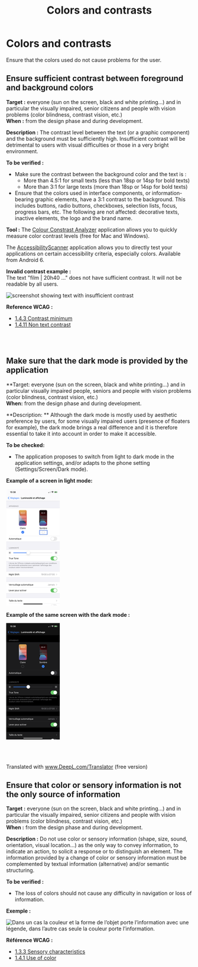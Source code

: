 ﻿---
title: "Colors and contrasts"
---

# Colors and contrasts

Ensure that the colors used do not cause problems for the user.

## Ensure sufficient contrast between foreground and background colors

**Target&nbsp;:** everyone (sun on the screen, black and white printing...) and in particular the visually impaired, senior citizens and people with vision problems (color blindness, contrast vision, etc.)  
**When&nbsp;:**  from the design phase and during development.

**Description&nbsp;:**
The contrast level between the text (or a graphic component) and the background must be sufficiently high.
Insufficient contrast will be detrimental to users with visual difficulties or those in a very bright environment.

**To be verified&nbsp;:**
- Make sure the contrast between the background color and the text is :
	- More than 4.5:1 for small texts (less than 18sp or 14sp for bold texts)
	- More than 3:1 for large texts (more than 18sp or 14sp for bold texts)
- Ensure that the colors used in interface components, or information-bearing graphic elements, have a 3:1 contrast to the background. This includes buttons, radio buttons, checkboxes, selection lists, focus, progress bars, etc. The following are not affected: decorative texts, inactive elements, the logo and the brand name.

**Tool&nbsp;:**
The [Colour Constrast Analyzer](http://www.paciellogroup.com/resources/contrastanalyser/) application allows you to quickly measure color contrast levels (free for Mac and Windows).  

The [AccessibilityScanner](https://play.google.com/store/apps/details?id=com.google.android.apps.accessibility.auditor&hl=fr) application allows you to directly test your applications on certain accessibility criteria, especially colors. Available from Android 6.

**Invalid contrast example&nbsp;:**  
The text "film | 20h40 ..." does not have sufficient contrast. It will not be readable by all users.  

![screenshot showing text with insufficient contrast](../../../images/contraste.png)  


**Reference <abbr>WCAG</abbr>&nbsp;:**  
- <a lang="en" href="https://www.w3.org/TR/WCAG21/#contrast-minimum">1.4.3 Contrast minimum</a>
- <a lang="en" href="https://www.w3.org/TR/WCAG21/#non-text-contrast">1.4.11 Non text contrast</a>

<br/><br/>

## Make sure that the dark mode is provided by the application

**Target: everyone (sun on the screen, black and white printing...) and in particular visually impaired people, seniors and people with vision problems (color blindness, contrast vision, etc.)  
**When:** from the design phase and during development.

**Description: **
Although the dark mode is mostly used by aesthetic preference by users, for some visually impaired users (presence of floaters for example), the dark mode brings a real difference and it is therefore essential to take it into account in order to make it accessible.

**To be checked:**
- The application proposes to switch from light to dark mode in the application settings, and/or adapts to the phone setting (Settings/Screen/Dark mode).

**Example of a screen in light mode:**  

![screenshot showing a screen with light mode active](../../images/light_mode.png)  

**Example of the same screen with the dark mode&nbsp;:**  

![screenshot showing the same screen with dark mode active](../../images/dark_mode.png)  

<br/><br/>

Translated with www.DeepL.com/Translator (free version)

## Ensure that color or sensory information is not the only source of information 


**Target&nbsp;:** everyone (sun on the screen, black and white printing...) and in particular the visually impaired, senior citizens and people with vision problems (color blindness, contrast vision, etc.)  
**When&nbsp;:**  from the design phase and during development.

**Description&nbsp;:**
Do not use color or sensory information (shape, size, sound, orientation, visual location...) as the only way to convey information, to indicate an action, to solicit a response or to distinguish an element. The information provided by a change of color or sensory information must be complemented by textual information (alternative) and/or semantic structuring.

**To be verified&nbsp;:**

- The loss of colors should not cause any difficulty in navigation or loss of information.
 

**Exemple&nbsp;:** 

<img src="../../../images/couleur.png" alt="Dans un cas la couleur et la forme de l’objet porte l’information avec une légende, dans l’autre cas seule la couleur porte l’information." width="300" height="530">


**Référence <abbr>WCAG</abbr>&nbsp;:**  
- <a lang="en" href="https://www.w3.org/TR/WCAG21/#sensory-characteristics">1.3.3 Sensory characteristics</a>
- <a lang="en" href="https://www.w3.org/TR/WCAG21/#use-of-color">1.4.1 Use of color</a>